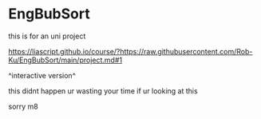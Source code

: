 # EngBubSort

this is for an uni project

https://liascript.github.io/course/?https://raw.githubusercontent.com/Rob-Ku/EngBubSort/main/project.md#1

^interactive version^

this didnt happen ur wasting your time if ur looking at this

sorry m8
